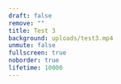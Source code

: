 ```yaml
---
draft: false
remove: ""
title: Test 3
background: uploads/test3.mp4
unmute: false
fullscreen: true
noborder: true
lifetime: 10000
---
```

